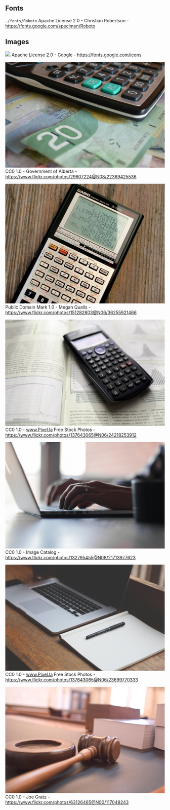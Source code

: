 ## Fonts
`./fonts/Roboto`
Apache License 2.0 - Christian Robertson - https://fonts.google.com/specimen/Roboto

## Images
![](./index/calculator_icon_192.png)
Apache License 2.0 - Google - https://fonts.google.com/icons

![](./index/calculator_large.jpg)
CC0 1.0 -  Government of Alberta - https://www.flickr.com/photos/29607224@N08/22369425536

![](./index/graphing_calc_large.jpg)
Public Domain Mark 1.0 - Megan Qualls - https://www.flickr.com/photos/151282803@N06/36255921466

![](./index/scientific_calc_large.jpg)
CC0 1.0 - www.Pixel.la Free Stock Photos  - https://www.flickr.com/photos/137643065@N06/24218253912

![](./contact/handstypingonkeyboard_large.jpg)
CC0 1.0 - Image Catalog - https://www.flickr.com/photos/132795455@N08/21713977623

![](./contact/laptopnotepad_large.jpg)
CC0 1.0 - www.Pixel.la Free Stock Photos - https://www.flickr.com/photos/137643065@N06/23699770333

![](./legal/gavel_large.jpg)
CC0 1.0 - Joe Gratz - https://www.flickr.com/photos/63126465@N00/117048243

